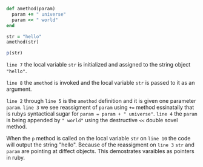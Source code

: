 ```ruby
def amethod(param)
  param += " universe"
  param << " world"
end

str = "hello"
amethod(str)

p(str)
```

`line 7` the local variable `str` is initialized and assigned to the string object `"hello"`.

`line 8` the `amethod` is invoked and the local variable `str` is passed to it as an argument. 

`line 2` through `line 5` is the `amethod` definition and it is given one parameter `param`. `line 3` we see reassigment of `param` using `+=` method essinatally that is rubys syntactical sugar for `param = param + " universe"`. `line 4` the `param` is being appended by `" world"` using the destructive `<<` double sovel method. 

When the `p` method is called on the local variable `str` on `line 10` the code will output the string "hello". Because of the reassigment on `line 3` `str` and `param` are pointing at diffect objects. This demostrates varaibles as pointers in ruby.

